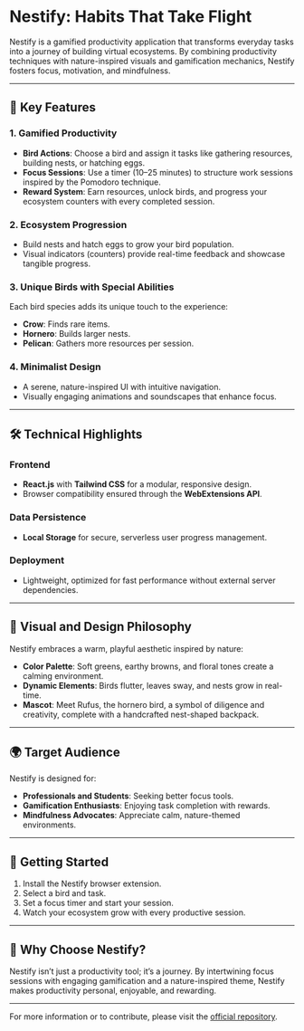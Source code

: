 # Nestify: Habits That Take Flight

Nestify is a gamified productivity application that transforms everyday tasks into a journey of building virtual ecosystems. By combining productivity techniques with nature-inspired visuals and gamification mechanics, Nestify fosters focus, motivation, and mindfulness.

---

## 🌟 Key Features

### 1. Gamified Productivity
- **Bird Actions**: Choose a bird and assign it tasks like gathering resources, building nests, or hatching eggs.
- **Focus Sessions**: Use a timer (10–25 minutes) to structure work sessions inspired by the Pomodoro technique.
- **Reward System**: Earn resources, unlock birds, and progress your ecosystem counters with every completed session.

### 2. Ecosystem Progression
- Build nests and hatch eggs to grow your bird population.
- Visual indicators (counters) provide real-time feedback and showcase tangible progress.

### 3. Unique Birds with Special Abilities
Each bird species adds its unique touch to the experience:
- **Crow**: Finds rare items.
- **Hornero**: Builds larger nests.
- **Pelican**: Gathers more resources per session.

### 4. Minimalist Design
- A serene, nature-inspired UI with intuitive navigation.
- Visually engaging animations and soundscapes that enhance focus.

---

## 🛠️ Technical Highlights

### Frontend
- **React.js** with **Tailwind CSS** for a modular, responsive design.
- Browser compatibility ensured through the **WebExtensions API**.

### Data Persistence
- **Local Storage** for secure, serverless user progress management.

### Deployment
- Lightweight, optimized for fast performance without external server dependencies.

---

## 🎨 Visual and Design Philosophy

Nestify embraces a warm, playful aesthetic inspired by nature:
- **Color Palette**: Soft greens, earthy browns, and floral tones create a calming environment.
- **Dynamic Elements**: Birds flutter, leaves sway, and nests grow in real-time.
- **Mascot**: Meet Rufus, the hornero bird, a symbol of diligence and creativity, complete with a handcrafted nest-shaped backpack.

---

## 🌍 Target Audience
Nestify is designed for:
- **Professionals and Students**: Seeking better focus tools.
- **Gamification Enthusiasts**: Enjoying task completion with rewards.
- **Mindfulness Advocates**: Appreciate calm, nature-themed environments.

---

## 🚀 Getting Started

1. Install the Nestify browser extension.
2. Select a bird and task.
3. Set a focus timer and start your session.
4. Watch your ecosystem grow with every productive session.

---

## 🌟 Why Choose Nestify?

Nestify isn’t just a productivity tool; it’s a journey. By intertwining focus sessions with engaging gamification and a nature-inspired theme, Nestify makes productivity personal, enjoyable, and rewarding.

---

For more information or to contribute, please visit the [official repository](#).
